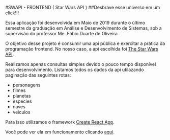 #SWAPI - FRONTEND ( Star Wars API )
##Desbrave esse universo em um click!!!

Essa aplicação foi desenvolvida em Maio de 2019 durante o último semestre da graduação em Análise e Desenvolvimento de Sistemas, sob a supervisão do professor Me. Fábio Duarte de Oliveira.

O objetivo desse projeto é consumir uma api pública e exercitar a prática da programação frontend. No nosso caso, a api escolhida foi [The Star Wars API](https://swapi.co/).

Realizamos apenas consultas simples devido o pouco tempo disponível para desenvolvimento. Listamos todos os dados da api utilazando paginação das seguintes rotas:

* personagens
* filmes
* planetas
* especies
* naves
* veiculos

Para isso utilizamos o framework [Create React App](https://github.com/facebook/create-react-app).

Você pode ver ela em funcionamento clicando [aqui]().